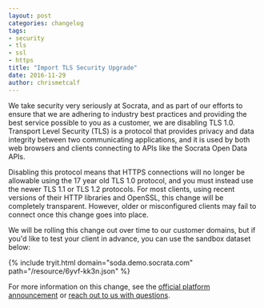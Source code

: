 ```yaml
---
layout: post
categories: changelog
tags:
- security
- tls
- ssl
- https
title: "Import TLS Security Upgrade"
date: 2016-11-29
author: chrismetcalf
---
```


We take security very seriously at Socrata, and as part of our efforts to ensure that we are adhering to industry best practices and providing the best service possible to you as a customer, we are disabling TLS 1.0. Transport Level Security (TLS) is a protocol that provides privacy and data integrity between two communicating applications, and it is used by both web browsers and clients connecting to APIs like the Socrata Open Data APIs.

Disabling this protocol means that HTTPS connections will no longer be allowable using the 17 year old TLS 1.0 protocol, and you must instead use the newer TLS 1.1 or TLS 1.2 protocols. For most clients, using recent versions of their HTTP libraries and  OpenSSL, this change will be completely transparent. However, older or misconfigured clients may fail to connect once this change goes into place.

We will be rolling this change out over time to our customer domains, but if you'd like to test your client in advance, you can use the sandbox dataset below:

{% include tryit.html domain="soda.demo.socrata.com" path="/resource/6yvf-kk3n.json" %}

For more information on this change, see the [official platform announcement](https://support.socrata.com/hc/en-us/articles/235267087) or [reach out to us with questions](/support.html).

